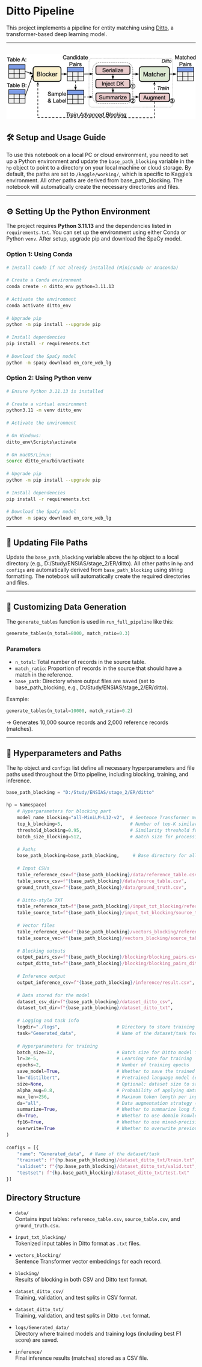 # Ditto Pipeline

This project implements a pipeline for entity matching using [Ditto](https://arxiv.org/pdf/2004.00584), a transformer-based deep learning model.

---

![Ditto Architecture](images/ditto.jpg)
---

## 🛠️ Setup and Usage Guide

To use this notebook on a local PC or cloud environment, you need to set up a Python environment and update the `base_path_blocking` variable in the `hp` object to point to a directory on your local machine or cloud storage.
By default, the paths are set to `/kaggle/working/`, which is specific to Kaggle’s environment. All other paths are derived from base_path_blocking. The notebook will automatically create the necessary directories and files.

---

## ⚙️ Setting Up the Python Environment

The project requires **Python 3.11.13** and the dependencies listed in `requirements.txt`. You can set up the environment using either Conda or Python `venv`. After setup, upgrade pip and download the SpaCy model.

### Option 1: Using Conda

```bash
# Install Conda if not already installed (Miniconda or Anaconda)

# Create a Conda environment
conda create -n ditto_env python=3.11.13

# Activate the environment
conda activate ditto_env

# Upgrade pip
python -m pip install --upgrade pip

# Install dependencies
pip install -r requirements.txt

# Download the SpaCy model
python -m spacy download en_core_web_lg
```

### Option 2: Using Python venv

```bash
# Ensure Python 3.11.13 is installed

# Create a virtual environment
python3.11 -m venv ditto_env

# Activate the environment

# On Windows:
ditto_env\Scripts\activate

# On macOS/Linux:
source ditto_env/bin/activate

# Upgrade pip
python -m pip install --upgrade pip

# Install dependencies
pip install -r requirements.txt

# Download the SpaCy model
python -m spacy download en_core_web_lg
```

---

## 📂 Updating File Paths

Update the `base_path_blocking` variable above the `hp` object to a local directory (e.g., D:/Study/ENSIAS/stage_2/ER/ditto). All other paths in `hp` and `configs` are automatically derived from `base_path_blocking` using string formatting.
The notebook will automatically create the required directories and files.

---

## 🧪 Customizing Data Generation

The `generate_tables` function is used in `run_full_pipeline` like this:

```python
generate_tables(n_total=8000, match_ratio=0.3)
```

### Parameters

- `n_total`: Total number of records in the source table.
- `match_ratio`: Proportion of records in the source that should have a match in the reference.
- `base_path`: Directory where output files are saved (set to base_path_blocking, e.g., D:/Study/ENSIAS/stage_2/ER/ditto).

Example:

```python
generate_tables(n_total=10000, match_ratio=0.2)
```

→ Generates 10,000 source records and 2,000 reference records (matches).

---

## 🔧 Hyperparameters and Paths

The `hp` object and `configs` list define all necessary hyperparameters and file paths used throughout the Ditto pipeline, including blocking, training, and inference.

```python
base_path_blocking = "D:/Study/ENSIAS/stage_2/ER/ditto"

hp = Namespace(
    # Hyperparameters for blocking part
    model_name_blocking="all-MiniLM-L12-v2",  # Sentence Transformer model used for generating embeddings in blocking
    top_k_blocking=5,                         # Number of top-K similar candidate pairs to keep per record
    threshold_blocking=0.95,                  # Similarity threshold for filtering candidate pairs (0 to 1)
    batch_size_blocking=512,                  # Batch size for processing records during blocking

    # Paths
    base_path_blocking=base_path_blocking,     # Base directory for all working files

    # Input CSVs
    table_reference_csv=f"{base_path_blocking}/data/reference_table.csv",  # Path to reference table CSV
    table_source_csv=f"{base_path_blocking}/data/source_table.csv",        # Path to source table CSV
    ground_truth_csv=f"{base_path_blocking}/data/ground_truth.csv",        # Path to ground truth matches CSV

    # Ditto-style TXT
    table_reference_txt=f"{base_path_blocking}/input_txt_blocking/reference_table.txt",  # Path to tokenized reference table
    table_source_txt=f"{base_path_blocking}/input_txt_blocking/source_table.txt",        # Path to tokenized source table

    # Vector files
    table_reference_vec=f"{base_path_blocking}/vectors_blocking/reference_table.txt.mat",  # Path to embeddings for reference table
    table_source_vec=f"{base_path_blocking}/vectors_blocking/source_table.txt.mat",        # Path to embeddings for source table

    # Blocking outputs
    output_pairs_csv=f"{base_path_blocking}/blocking/blocking_pairs.csv",            # Path to output filtered candidate pairs
    output_ditto_txt=f"{base_path_blocking}/blocking/blocking_pairs_ditto.txt",      # Output: Ditto-compatible training text

    # Inference output
    output_inference_csv=f"{base_path_blocking}/inference/result.csv",               # Path to final predictions (matches)

    # Data stored for the model
    dataset_csv_dir=f"{base_path_blocking}/dataset_ditto_csv",                      # Directory for CSV splits
    dataset_txt_dir=f"{base_path_blocking}/dataset_ditto_txt",                      # Directory for Ditto TXT splits

    # Logging and task info
    logdir="./logs",                     # Directory to store training logs and models
    task="Generated_data",               # Name of the dataset/task for logging and model saving

    # Hyperparameters for training
    batch_size=32,                       # Batch size for Ditto model fine-tuning
    lr=3e-5,                             # Learning rate for training
    epochs=2,                            # Number of training epochs
    save_model=True,                     # Whether to save the trained model
    lm="distilbert",                     # Pretrained language model (e.g., distilbert, roberta)
    size=None,                           # Optional: dataset size to sample (None for full dataset)
    alpha_aug=0.8,                       # Probability of applying data augmentation
    max_len=256,                         # Maximum token length per input pair
    da="all",                            # Data augmentation strategy ("all", "swap", etc.)
    summarize=True,                      # Whether to summarize long fields during preprocessing
    dk=True,                             # Whether to use domain knowledge in Ditto
    fp16=True,                           # Whether to use mixed-precision training for efficiency
    overwrite=True                       # Whether to overwrite previously saved results
)

configs = [{
    "name": "Generated_data",  # Name of the dataset/task
    "trainset": f"{hp.base_path_blocking}/dataset_ditto_txt/train.txt",  # Path to training set in Ditto format
    "validset": f"{hp.base_path_blocking}/dataset_ditto_txt/valid.txt",  # Path to validation set in Ditto format
    "testset": f"{hp.base_path_blocking}/dataset_ditto_txt/test.txt"     # Path to test set in Ditto format
}]
```

## Directory Structure

- `data/`  
  Contains input tables: `reference_table.csv`, `source_table.csv`, and `ground_truth.csv`.

- `input_txt_blocking/`  
  Tokenized input tables in Ditto format as `.txt` files.

- `vectors_blocking/`  
  Sentence Transformer vector embeddings for each record.

- `blocking/`  
  Results of blocking in both CSV and Ditto text format.

- `dataset_ditto_csv/`  
  Training, validation, and test splits in CSV format.

- `dataset_ditto_txt/`  
  Training, validation, and test splits in Ditto `.txt` format.

- `logs/Generated_data/`  
  Directory where trained models and training logs (including best F1 score) are saved.

- `inference/`  
  Final inference results (matches) stored as a CSV file.